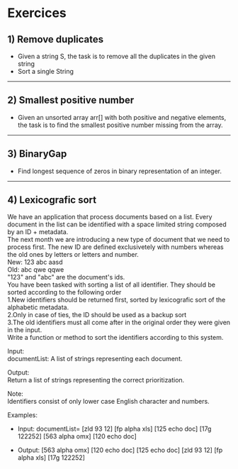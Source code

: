 # Exercices
## 1) Remove duplicates
* Given a string S, the task is to remove all the duplicates in the given string
* Sort a single String
---------------
## 2) Smallest positive number
* Given an unsorted array arr[] with both positive and negative elements, the task is to find the smallest positive number missing from the array.
---------------
## 3) BinaryGap
* Find longest sequence of zeros in binary representation of an integer.
--------------
## 4) Lexicografic sort
We have an application that process documents based on a list. Every document in the list can be identified with a space limited string composed by an ID + metadata.  
The next month we are introducing a new type of document that we need to process first. The new ID are defined exclusivetely with numbers whereas the old ones by letters or letters and number.  
New: 123 abc aasd  
Old: abc qwe qqwe  
"123" and "abc" are the document's ids.  
You have been tasked with sorting a list of all identifier. They should be sorted according to the following order  
1.New identifiers should be returned first, sorted by lexicografic sort of the alphabetic metadata.  
2.Only in case of ties, the ID should be used as a backup sort  
3.The old identifiers must all come after in the original order they were given in the input.  
Write a function or method to sort the identifiers according to this system.  

Input:  
documentList: A list of strings representing each document.  

Output:  
Return a list of strings representing the correct prioritization.  

Note:  
Identifiers consist of only lower case English character and numbers.  


Examples:
* Input:
documentList=
[zld 93 12]
[fp alpha xls]
[125 echo doc]
[17g 122252]
[563 alpha omx]
[120 echo doc]

* Output:
[563 alpha omx]
[120 echo doc]
[125 echo doc]
[zld 93 12]
[fp alpha xls]
[17g 122252]
